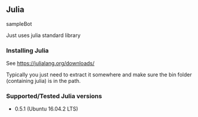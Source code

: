 ## Julia

sampleBot

Just uses julia standard library

### Installing Julia

See https://julialang.org/downloads/

Typically you just need to extract it somewhere and make sure the bin folder (containing julia) is in the path.

### Supported/Tested Julia versions
* 0.5.1 (Ubuntu 16.04.2 LTS)
